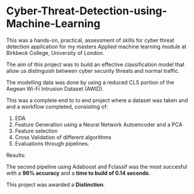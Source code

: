 # Cyber-Threat-Detection-using-Machine-Learning

This was a hands-on, practical, assessment of skills for cyber threat detection application for my masters Applied machine learning module at Birkbeck College, University of London. 



The aim of this project was to build an effective classification model that allow us distinguish between cyber security threats and normal traffic.

The modelling data was done by using a reduced CLS portion of the Aegean Wi-Fi Intrusion Dataset (AWID).

This was a complete end to to end project where a dataset was taken and and a workflow completed, consisting of:

1) EDA
2) Feature Generation using a Neural Network Autoencoder and a PCA
3) Feature selection
4) Cross Validation of different algorithms
5) Evaluations through pipelines.


Results:

The second pipeline using Adaboost and Fclassif was the most succesful with a **96% accuracy** and a **time to build of 0.14 seconds**.

This project was awarded a **Distinction**. 
